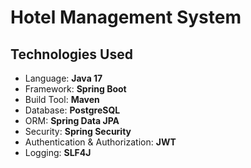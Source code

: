 # Hotel Management System


## Technologies Used

* Language: **Java 17**
* Framework: **Spring Boot**
* Build Tool: **Maven**
* Database: **PostgreSQL**
* ORM: **Spring Data JPA**
* Security: **Spring Security**
* Authentication & Authorization: **JWT**
* Logging: **SLF4J**
